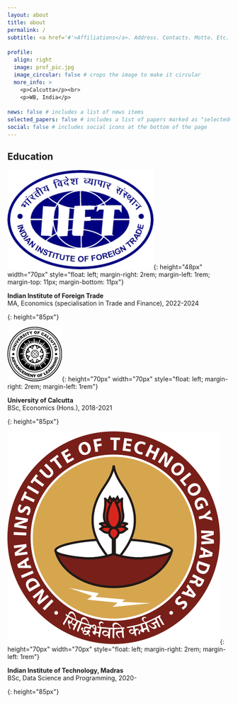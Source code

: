 ```yaml
---
layout: about
title: about
permalink: /
subtitle: <a href='#'>Affiliations</a>. Address. Contacts. Motto. Etc.

profile:
  align: right
  image: prof_pic.jpg
  image_circular: false # crops the image to make it circular
  more_info: >
    <p>Calcutta</p><br>
    <p>WB, India</p>

news: false # includes a list of news items
selected_papers: false # includes a list of papers marked as "selected={true}"
social: false # includes social icons at the bottom of the page
---
```


## Education

![](/assets/img/iift.png){: height="48px" width="70px" style="float: left; margin-right: 2rem; margin-left: 1rem; margin-top: 11px; margin-bottom: 11px"}

<p><b>Indian Institute of Foreign Trade</b><br>
MA, Economics (specialisation in Trade and Finance), 2022-2024</p>{: height="85px"}

![](/assets/img/unical.png){: height="70px" width="70px" style="float: left; margin-right: 2rem; margin-left: 1rem"}

<p><b>University of Calcutta</b><br>
BSc, Economics (Hons.), 2018-2021</p>{: height="85px"}

![](/assets/img/iitm.png){: height="70px" width="70px" style="float: left; margin-right: 2rem; margin-left: 1rem"}

<p><b>Indian Institute of Technology, Madras</b><br>
BSc, Data Science and Programming, 2020-</p>{: height="85px"}
